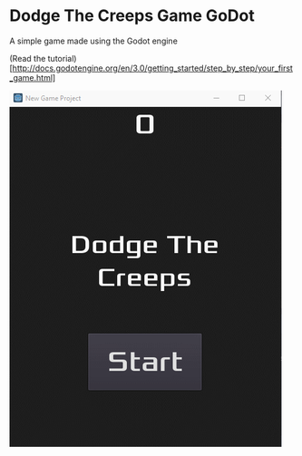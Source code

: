 # Dodge The Creeps Game GoDot

A simple game made using the Godot engine

(Read the tutorial)[http://docs.godotengine.org/en/3.0/getting_started/step_by_step/your_first_game.html]

<img src="screenshot.gif">